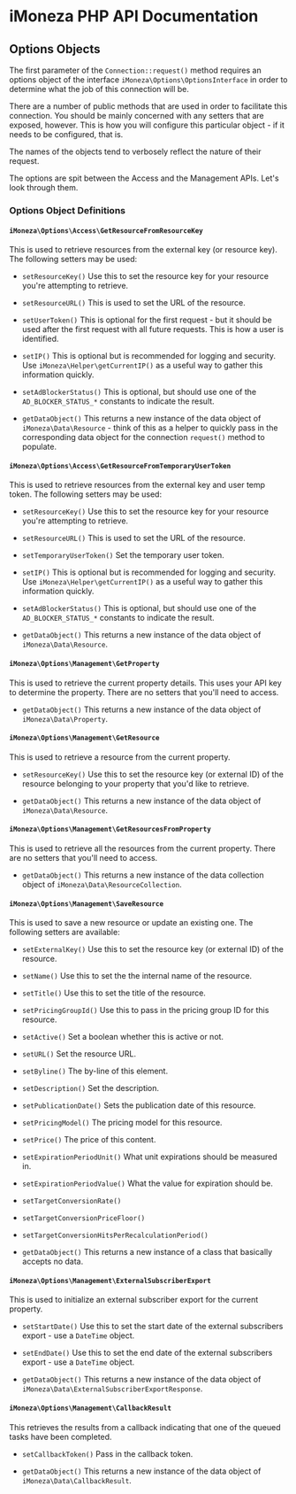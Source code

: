 # iMoneza PHP API Documentation

## Options Objects

The first parameter of the `Connection::request()` method requires an options object of the interface `iMoneza\Options\OptionsInterface` in order
to determine what the job of this connection will be.

There are a number of public methods that are used in order to facilitate this connection.  You should be mainly concerned
with any setters that are exposed, however.  This is how you will configure this particular object - if it needs to be configured, that is.

The names of the objects tend to verbosely reflect the nature of their request.

The options are spit between the Access and the Management APIs.  Let's look through them.

### Options Object Definitions

#### `iMoneza\Options\Access\GetResourceFromResourceKey`

This is used to retrieve resources from the external key (or resource key).  The following setters may be used:

- `setResourceKey()`  Use this to set the resource key for your resource you're attempting to retrieve.

- `setResourceURL()`  This is used to set the URL of the resource.

- `setUserToken()`  This is optional for the first request - but it should be used after the first request with all 
future requests.  This is how a user is identified.

- `setIP()`  This is optional but is recommended for logging and security.  Use `iMoneza\Helper\getCurrentIP()` as a useful way
to gather this information quickly.

- `setAdBlockerStatus()` This is optional, but should use one of the `AD_BLOCKER_STATUS_*` constants to indicate the result.

- `getDataObject()` This returns a new instance of the data object of `iMoneza\Data\Resource` - think of this as a helper to 
quickly pass in the corresponding data object for the connection `request()` method to populate.


#### `iMoneza\Options\Access\GetResourceFromTemporaryUserToken`

This is used to retrieve resources from the external key and user temp token.  The following setters may be used:

- `setResourceKey()`  Use this to set the resource key for your resource you're attempting to retrieve.

- `setResourceURL()`  This is used to set the URL of the resource.

- `setTemporaryUserToken()`  Set the temporary user token.

- `setIP()`  This is optional but is recommended for logging and security.  Use `iMoneza\Helper\getCurrentIP()` as a useful way
to gather this information quickly.

- `setAdBlockerStatus()` This is optional, but should use one of the `AD_BLOCKER_STATUS_*` constants to indicate the result.

- `getDataObject()` This returns a new instance of the data object of `iMoneza\Data\Resource`.


#### `iMoneza\Options\Management\GetProperty`

This is used to retrieve the current property details.  This uses your API key to determine the property.  There are no
setters that you'll need to access.

- `getDataObject()` This returns a new instance of the data object of `iMoneza\Data\Property`.

#### `iMoneza\Options\Management\GetResource`

This is used to retrieve a resource from the current property.

- `setResourceKey()` Use this to set the resource key (or external ID) of the resource belonging to your property that you'd like to retrieve.

- `getDataObject()` This returns a new instance of the data object of `iMoneza\Data\Resource`.

#### `iMoneza\Options\Management\GetResourcesFromProperty`

This is used to retrieve all the resources from the current property.  There are no setters that you'll need to access.

- `getDataObject()` This returns a new instance of the data collection object of `iMoneza\Data\ResourceCollection`.

#### `iMoneza\Options\Management\SaveResource`

This is used to save a new resource or update an existing one.  The following setters are available:

- `setExternalKey()` Use this to set the resource key (or external ID) of the resource.

- `setName()` Use this to set the the internal name of the resource.

- `setTitle()` Use this to set the title of the resource.

- `setPricingGroupId()` Use this to pass in the pricing group ID for this resource.

- `setActive()` Set a boolean whether this is active or not.

- `setURL()` Set the resource URL.

- `setByline()` The by-line of this element.

- `setDescription()` Set the description.

- `setPublicationDate()` Sets the publication date of this resource.

- `setPricingModel()` The pricing model for this resource.

- `setPrice()` The price of this content.

- `setExpirationPeriodUnit()` What unit expirations should be measured in.

- `setExpirationPeriodValue()` What the value for expiration should be.

- `setTargetConversionRate()`

- `setTargetConversionPriceFloor()`

- `setTargetConversionHitsPerRecalculationPeriod()`

- `getDataObject()` This returns a new instance of a class that basically accepts no data.

#### `iMoneza\Options\Management\ExternalSubscriberExport`

This is used to initialize an external subscriber export for the current property.

- `setStartDate()` Use this to set the start date of the external subscribers export - use a `DateTime` object.

- `setEndDate()` Use this to set the end date of the external subscribers export - use a `DateTime` object.

- `getDataObject()` This returns a new instance of the data object of `iMoneza\Data\ExternalSubscriberExportResponse`.

#### `iMoneza\Options\Management\CallbackResult`

This retrieves the results from a callback indicating that one of the queued tasks have been completed.

- `setCallbackToken()`  Pass in the callback token.

- `getDataObject()` This returns a new instance of the data object of `iMoneza\Data\CallbackResult`.
